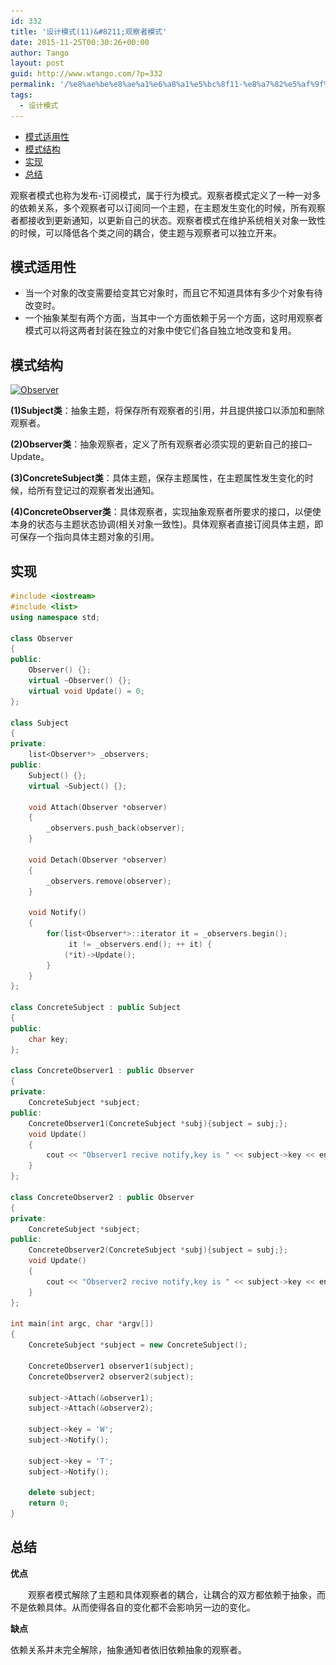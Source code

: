```yaml
---
id: 332
title: '设计模式(11)&#8211;观察者模式'
date: 2015-11-25T00:30:26+00:00
author: Tango
layout: post
guid: http://www.wtango.com/?p=332
permalink: '/%e8%ae%be%e8%ae%a1%e6%a8%a1%e5%bc%8f11-%e8%a7%82%e5%af%9f%e8%80%85%e6%a8%a1%e5%bc%8f/'
tags:
  - 设计模式
---
```

- [模式适用性](#模式适用性)
- [模式结构](#模式结构)
- [实现](#实现)
- [总结](#总结)

观察者模式也称为发布-订阅模式，属于行为模式。观察者模式定义了一种一对多的依赖关系，多个观察者可以订阅同一个主题，在主题发生变化的时候，所有观察者都接收到更新通知，以更新自己的状态。观察者模式在维护系统相关对象一致性的时候，可以降低各个类之间的耦合，使主题与观察者可以独立开来。
  
<!--more-->

## 模式适用性

  * 当一个对象的改变需要给变其它对象时，而且它不知道具体有多少个对象有待改变时。
  * 一个抽象某型有两个方面，当其中一个方面依赖于另一个方面，这时用观察者模式可以将这两者封装在独立的对象中使它们各自独立地改变和复用。

## 模式结构

[<img class="aligncenter size-full wp-image-333" src="../wp-content/uploads/2015/11/Observer.png" alt="Observer" width="808" height="538" srcset="../wp-content/uploads/2015/11/Observer.png 808w, ../wp-content/uploads/2015/11/Observer-300x200.png 300w" sizes="(max-width: 808px) 100vw, 808px" />](../wp-content/uploads/2015/11/Observer.png)

**(1)Subject类**：抽象主题，将保存所有观察者的引用，并且提供接口以添加和删除观察者。

**(2)Observer类**：抽象观察者，定义了所有观察者必须实现的更新自己的接口&#8211;Update。

**(3)ConcreteSubject类**：具体主题，保存主题属性，在主题属性发生变化的时候，给所有登记过的观察者发出通知。

**(4)ConcreteObserver类**：具体观察者，实现抽象观察者所要求的接口，以便使本身的状态与主题状态协调(相关对象一致性)。具体观察者直接订阅具体主题，即可保存一个指向具体主题对象的引用。

## 实现

```c++
#include <iostream>
#include <list>
using namespace std;

class Observer
{
public:
	Observer() {};
	virtual ~Observer() {};
	virtual void Update() = 0;
};

class Subject
{
private:
	list<Observer*> _observers;
public:
	Subject() {};
	virtual ~Subject() {};

	void Attach(Observer *observer)
	{
		_observers.push_back(observer);
	}

	void Detach(Observer *observer)
	{
		_observers.remove(observer);
	}

	void Notify()
	{
		for(list<Observer*>::iterator it = _observers.begin();
			 it != _observers.end(); ++ it) {
			(*it)->Update();
		}
	}
};

class ConcreteSubject : public Subject
{
public:
	char key;
};

class ConcreteObserver1 : public Observer
{
private:
	ConcreteSubject *subject;
public:
	ConcreteObserver1(ConcreteSubject *subj){subject = subj;};
	void Update()
	{
		cout << "Observer1 recive notify,key is " << subject->key << endl;
	}
};

class ConcreteObserver2 : public Observer
{
private:
	ConcreteSubject *subject;
public:
	ConcreteObserver2(ConcreteSubject *subj){subject = subj;};
	void Update()
	{
		cout << "Observer2 recive notify,key is " << subject->key << endl;
	}
};

int main(int argc, char *argv[])
{
	ConcreteSubject *subject = new ConcreteSubject();

	ConcreteObserver1 observer1(subject);
	ConcreteObserver2 observer2(subject);

	subject->Attach(&observer1);
	subject->Attach(&observer2);

	subject->key = 'W';
	subject->Notify();

	subject->key = 'T';
	subject->Notify();

	delete subject;
	return 0;
}
```

## 总结

**优点**
  
　　观察者模式解除了主题和具体观察者的耦合，让耦合的双方都依赖于抽象，而不是依赖具体。从而使得各自的变化都不会影响另一边的变化。

**缺点**
     
依赖关系并未完全解除，抽象通知者依旧依赖抽象的观察者。